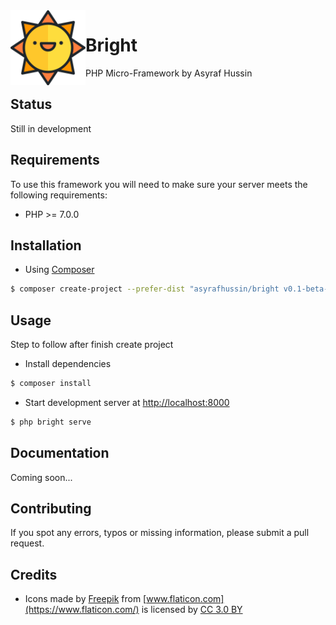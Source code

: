 <img src="logo.svg" width="120" align="left" />

# Bright
PHP Micro-Framework by Asyraf Hussin

## Status
Still in development

## Requirements
To use this framework you will need to make sure your server meets the following requirements:

* PHP >= 7.0.0

## Installation

* Using [Composer](https://getcomposer.org/)
```bash
$ composer create-project --prefer-dist "asyrafhussin/bright v0.1-beta-1" [project-name]
```

## Usage
Step to follow after finish create project

* Install dependencies

```bash
$ composer install
```

* Start development server at [http://localhost:8000](http://localhost:8000)

```bash
$ php bright serve
```

## Documentation
Coming soon...

## Contributing
If you spot any errors, typos or missing information, please submit a pull request.

## Credits
* Icons made by [Freepik](http://www.freepik.com) from [www.flaticon.com](https://www.flaticon.com/) is licensed by [CC 3.0 BY](http://creativecommons.org/licenses/by/3.0/)